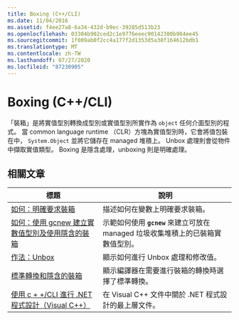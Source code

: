 ```yaml
---
title: Boxing (C++/CLI)
ms.date: 11/04/2016
ms.assetid: f4ee27a8-6a34-432d-b9ec-39285d513b23
ms.openlocfilehash: 03304b902ced2c1e9776eeec90142380b984ee45
ms.sourcegitcommit: 1f009ab0f2cc4a177f2d1353d5a38f164612bdb1
ms.translationtype: MT
ms.contentlocale: zh-TW
ms.lasthandoff: 07/27/2020
ms.locfileid: "87230905"
---
```

# <a name="boxing-ccli"></a>Boxing (C++/CLI)

「裝箱」是將實值型別轉換成型別或實值型別所實作為 `object` 任何介面型別的程式。 當 common language runtime （CLR）方塊為實值型別時，它會將值包裝在中， `System.Object` 並將它儲存在 managed 堆積上。 Unbox 處理則會從物件中擷取實值類型。 Boxing 是隱含處理，unboxing 則是明確處理。

## <a name="related-articles"></a>相關文章

|標題|說明|
|-----------|-----------------|
|[如何：明確要求裝箱](../dotnet/how-to-explicitly-request-boxing.md)|描述如何在變數上明確要求裝箱。|
|[如何：使用 gcnew 建立實數值型別及使用隱含的裝箱](../dotnet/how-to-use-gcnew-to-create-value-types-and-use-implicit-boxing.md)|示範如何使用 **`gcnew`** 來建立可放在 managed 垃圾收集堆積上的已裝箱實數值型別。|
|[作法：Unbox](../dotnet/how-to-unbox.md)|顯示如何進行 Unbox 處理和修改值。|
|[標準轉換和隱含的裝箱](../dotnet/standard-conversions-and-implicit-boxing.md)|顯示編譯器在需要進行裝箱的轉換時選擇了標準轉換。|
|[使用 c + +/CLI 進行 .NET 程式設計（Visual C++）](../dotnet/dotnet-programming-with-cpp-cli-visual-cpp.md)|在 Visual C++ 文件中關於 .NET 程式設計的最上層文件。|
